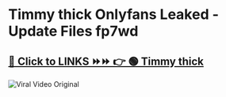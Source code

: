 
 # Timmy thick Onlyfans Leaked - Update Files fp7wd

## <h2><a href="https://clipsfans.com/Timmy_thick&ref=git">🔗 Click to LINKS ⏩⏩ 👉 🟢 Timmy thick </a></h2>

<a href="https://clipsfans.com/Timmy_thick&ref=git" rel="nofollow" data-target="animated-image.originalLink"><img src="https://i.ibb.co.com/xMMVF88/686577567.gif" alt="Viral Video Original" style="max-width: 100%; display: inline-block;" data-target="animated-image.originalImage"></a>


